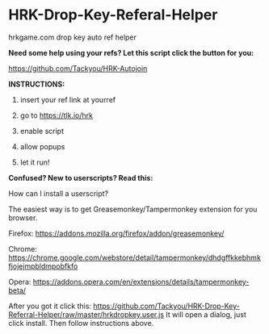 # HRK-Drop-Key-Referal-Helper
hrkgame.com drop key auto ref helper

**Need some help using your refs? Let this script click the button for you:**

https://github.com/Tackyou/HRK-Autojoin

**INSTRUCTIONS:**

1) insert your ref link at yourref

2) go to https://tlk.io/hrk

3) enable script

4) allow popups

5) let it run!

**Confused? New to userscripts? Read this:**

How can I install a userscript?

The easiest way is to get Greasemonkey/Tampermonkey extension for you browser.

Firefox: https://addons.mozilla.org/firefox/addon/greasemonkey/

Chrome: https://chrome.google.com/webstore/detail/tampermonkey/dhdgffkkebhmkfjojejmpbldmpobfkfo

Opera: https://addons.opera.com/en/extensions/details/tampermonkey-beta/

After you got it click this: https://github.com/Tackyou/HRK-Drop-Key-Referral-Helper/raw/master/hrkdropkey.user.js
It will open a dialog, just click install. Then follow instructions above.
